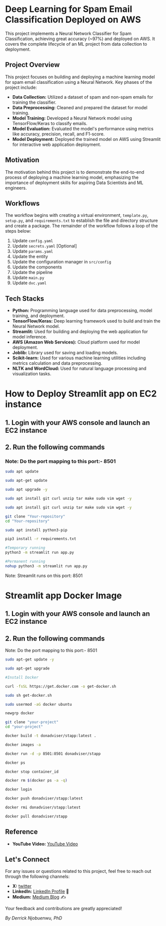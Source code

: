# Deep Learning for Spam Email Classification Deployed on AWS

This project implements a Neural Network Classifier for Spam Classification, achieving great accuracy (~97%) and deployed on AWS. It covers the complete lifecycle of an ML project from data collection to deployment.

## Project Overview

This project focuses on building and deploying a machine learning model for spam email classification using a Neural Network. Key phases of the project include:

- **Data Collection:** Utilized a dataset of spam and non-spam emails for training the classifier.
- **Data Preprocessing:** Cleaned and prepared the dataset for model training.
- **Model Training:** Developed a Neural Network model using TensorFlow/Keras to classify emails.
- **Model Evaluation:** Evaluated the model's performance using metrics like accuracy, precision, recall, and F1-score.
- **Model Deployment:** Deployed the trained model on AWS using Streamlit for interactive web application deployment.

## Motivation
The motivation behind this project is to demonstrate the end-to-end process of deploying a machine learning model, emphasizing the importance of deployment skills for aspiring Data Scientists and ML engineers.

## Workflows

The workflow begins with creating a virtual environment, `template.py`, `setup.py`, and `requirements.txt` to establish the file and directory structure and create a package. The remainder of the workflow follows a loop of the steps below:

1. Update `config.yaml`
2. Update `secrets.yaml` [Optional]
3. Update `params.yaml`
4. Update the entity
5. Update the configuration manager in `src/config`
6. Update the components
7. Update the pipeline
8. Update `main.py`
9. Update `dvc.yaml`


## Tech Stacks
 - **Python:** Programming language used for data preprocessing, model training, and deployment.
 - **TensorFlow/Keras:** Deep learning framework used to build and train the Neural Network model.
 - **Streamlit:** Used for building and deploying the web application for model inference.
 - **AWS (Amazon Web Services):** Cloud platform used for model deployment.
 - **Joblib:** Library used for saving and loading models.
 - **Scikit-learn:** Used for various machine learning utilities including metrics calculation and data preprocessing.
 - **NLTK and WordCloud:** Used for natural language processing and visualization tasks.



# How to Deploy Streamlit app on EC2 instance

## 1. Login with your AWS console and launch an EC2 instance

## 2. Run the following commands

### Note: Do the port mapping to this port:- 8501

```bash
sudo apt update
```

```bash
sudo apt-get update
```

```bash
sudo apt upgrade -y
```

```bash
sudo apt install git curl unzip tar make sudo vim wget -y
```

```bash
sudo apt install git curl unzip tar make sudo vim wget -y
```

```bash
git clone "Your-repository"
cd "Your-repository"
```

```bash
sudo apt install python3-pip
```

```bash
pip3 install -r requirements.txt
```

```bash
#Temporary running
python3 -m streamlit run app.py
```

```bash
#Permanent running
nohup python3 -m streamlit run app.py
```

Note: Streamlit runs on this port: 8501


# Streamlit app Docker Image

## 1. Login with your AWS console and launch an EC2 instance
## 2. Run the following commands

Note: Do the port mapping to this port:- 8501

```bash
sudo apt-get update -y

sudo apt-get upgrade

#Install Docker

curl -fsSL https://get.docker.com -o get-docker.sh

sudo sh get-docker.sh

sudo usermod -aG docker ubuntu

newgrp docker
```

```bash
git clone "your-project"
cd "your-project"
```

```bash
docker build -t donadviser/stapp:latest . 
```

```bash
docker images -a  
```

```bash
docker run -d -p 8501:8501 donadviser/stapp 
```

```bash
docker ps  
```

```bash
docker stop container_id
```

```bash
docker rm $(docker ps -a -q)
```

```bash
docker login 
```

```bash
docker push donadviser/stapp:latest 
```

```bash
docker rmi donadviser/stapp:latest
```

```bash
docker pull donadviser/stapp
```

## Reference

- **YouTube Video:** [YouTube Video](https://www.youtube.com/watch?v=DflWqmppOAg)
 
 ## Let's Connect
 For any issues or questions related to this project, feel free to reach out through the following channels:
 
 - **X:** [twitter](https://x.com/donadviser) 
 - **LinkedIn:** [LinkedIn Profile](https://www.linkedin.com/in/donadviser/) 👔
 - **Medium:** [Medium Blog](https://medium.com/@donadviser) ✍️
 
 Your feedback and contributions are greatly appreciated!
 
*By Derrick Njobuenwu, PhD*